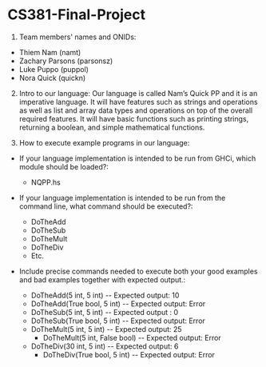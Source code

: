 # CS381-Final-Project

1. Team members' names and ONIDs:
  - Thiem Nam (namt)
  - Zachary Parsons (parsonsz)
  - Luke Puppo (puppol)
  - Nora Quick (quickn)

2. Intro to our language:
  Our language is called Nam’s Quick PP and it is an imperative language. It will have features such as strings and operations as well as list and array data types and operations on top of the overall required features. It will have basic functions such as printing strings, returning a boolean, and simple mathematical functions.

3. How to execute example programs in our language:
  - If your language implementation is intended to be run from GHCi, which module should be loaded?:
      - NQPP.hs
  - If your language implementation is intended to be run from the command line, what command should be executed?:
      - DoTheAdd
      - DoTheSub
      - DoTheMult
      - DoTheDiv
      - Etc.

  - Include precise commands needed to execute both your good examples and bad examples together with expected output.:
      - DoTheAdd(5 int, 5 int)
        -- Expected output: 10
      - DoTheAdd(True bool, 5 int)
      	-- Expected output: Error
      - DoTheSub(5 int, 5 int) 
        -- Expected output : 0
      - DoTheSub(True bool, 5 int)
      	-- Expected output: Error
	- DoTheMult(5 int, 5 int)
	-- Expected output: 25
      - DoTheMult(5 int, False bool)
      	-- Expected output: Error
	- DoTheDiv(30 int, 5 int)
	-- Expected output: 6
      - DoTheDiv(True bool, 5 int)
      	-- Expected output: Error
